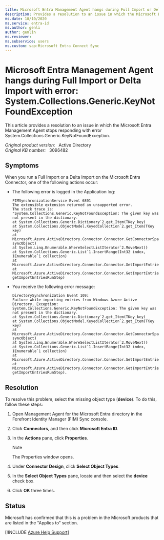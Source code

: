 ```yaml
---
title: Microsoft Entra Management Agent hangs during Full Import or Delta Import
description: Provides a resolution to an issue in which the Microsoft Entra Management Agent stops responding with error System.Collections.Generic.KeyNotFoundException.
ms.date: 10/10/2020
ms.service: entra-id
ms.author: genli
author: genlin
ms.reviewer: 
ms.subservice: users
ms.custom: sap:Microsoft Entra Connect Sync
---
```

# Microsoft Entra Management Agent hangs during Full Import or Delta Import with error: System.Collections.Generic.KeyNotFoundException

This article provides a resolution to an issue in which the Microsoft Entra Management Agent stops responding with error System.Collections.Generic.KeyNotFoundException.

_Original product version:_ &nbsp; Active Directory  
_Original KB number:_ &nbsp; 3096482

## Symptoms

When you run a Full Import or a Delta Import on the Microsoft Entra Connector, one of the following actions occur:

- The following error is logged in the Application log:

    ```
    FIMSynchronizationService Event 6801
    The extensible extension returned an unsupported error.
    The stack trace is:
    "System.Collections.Generic.KeyNotFoundException: The given key was not present in the dictionary.
    at System.Collections.Generic.Dictionary`2.get_Item(TKey key)
    at System.Collections.ObjectModel.KeyedCollection`2.get_Item(TKey key)
    at Microsoft.Azure.ActiveDirectory.Connector.Connector.GetConnectorSpaceEntryChange(SyncObject syncObject)
    at System.Linq.Enumerable.WhereSelectListIterator`2.MoveNext()
    at System.Collections.Generic.List`1.InsertRange(Int32 index, IEnumerable`1 collection)
    at Microsoft.Azure.ActiveDirectory.Connector.Connector.GetImportEntriesCore()
    at Microsoft.Azure.ActiveDirectory.Connector.Connector.GetImportEntries(GetImportEntriesRunStep getImportEntriesRunStep)
    ```

- You receive the following error message:

    ```
    DirectorySynchronization Event 109:
    Failure while importing entries from Windows Azure Active Directory. Exception: System.Collections.Generic.KeyNotFoundException: The given key was not present in the dictionary.
    at System.Collections.Generic.Dictionary`2.get_Item(TKey key)
    at System.Collections.ObjectModel.KeyedCollection`2.get_Item(TKey key)
    at Microsoft.Azure.ActiveDirectory.Connector.Connector.GetConnectorSpaceEntryChange(SyncObject syncObject)
    at System.Linq.Enumerable.WhereSelectListIterator`2.MoveNext()
    at System.Collections.Generic.List`1.InsertRange(Int32 index, IEnumerable`1 collection)
    at Microsoft.Azure.ActiveDirectory.Connector.Connector.GetImportEntriesCore()
    at Microsoft.Azure.ActiveDirectory.Connector.Connector.GetImportEntries(GetImportEntriesRunStep getImportEntriesRunStep).
    ```

## Resolution

To resolve this problem, select the missing object type (**device**). To do this, follow these steps:

1. Open Management Agent for the Microsoft Entra directory in the Forefront Identity Manager (FIM) Sync console.
2. Click **Connectors**, and then click **Microsoft Entra ID**.
3. In the **Actions** pane, click **Properties**.

    > [!NOTE]
    > The Properties window opens.

4. Under **Connector Design**, click **Select Object Types**.
5. In the **Select Object Types** pane, locate and then select the **device**  check box.
6. Click **OK** three times.

## Status

Microsoft has confirmed that this is a problem in the Microsoft products that are listed in the "Applies to" section.

[!INCLUDE [Azure Help Support](../../../includes/azure-help-support.md)]
